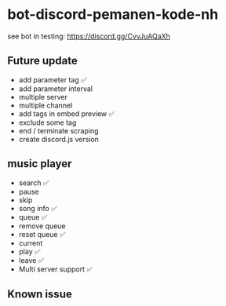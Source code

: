 # bot-discord-pemanen-kode-nh
see bot in testing: https://discord.gg/CvvJuAQaXh

## Future update
- add parameter tag ✅
- add parameter interval
- multiple server
- multiple channel
- add tags in embed preview ✅
- exclude some tag
- end / terminate scraping
- create discord.js version


## music player
- search ✅
- pause
- skip
- song info ✅
- queue ✅
- remove queue
- reset queue ✅
- current
- play ✅
- leave ✅
- Multi server support ✅

## Known issue

